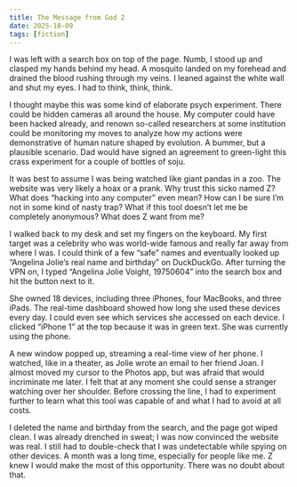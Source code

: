 ```yaml
---
title: The Message from God 2
date: 2025-10-09
tags: [fiction]
---
```


I was left with a search box on top of the page. Numb, I stood up and clasped my hands behind my head. A mosquito landed on my forehead and drained the blood rushing through my veins. I leaned against the white wall and shut my eyes. I had to think, think, think.

I thought maybe this was some kind of elaborate psych experiment. There could be hidden cameras all around the house. My computer could have been hacked already, and renown so-called researchers at some institution could be monitoring my moves to analyze how my actions were demonstrative of human nature shaped by evolution. A bummer, but a plausible scenario. Dad would have signed an agreement to green-light this crass experiment for a couple of bottles of soju.

It was best to assume I was being watched like giant pandas in a zoo. The website was very likely a hoax or a prank. Why trust this sicko named Z? What does “hacking into any computer” even mean? How can I be sure I’m not in some kind of nasty trap? What if this tool doesn’t let me be completely anonymous? What does Z want from me?

I walked back to my desk and set my fingers on the keyboard. My first target was a celebrity who was world-wide famous and really far away from where I was. I could think of a few “safe” names and eventually looked up “Angelina Jolie’s real name and birthday” on DuckDuckGo. After turning the VPN on, I typed “Angelina Jolie Voight, 19750604” into the search box and hit the button next to it.

She owned 18 devices, including three iPhones, four MacBooks, and three iPads. The real-time dashboard showed how long she used these devices every day. I could even see which services she accessed on each device. I clicked “iPhone 1” at the top because it was in green text. She was currently using the phone.

A new window popped up, streaming a real-time view of her phone. I watched, like in a theater, as Jolie wrote an email to her friend Joan. I almost moved my cursor to the Photos app, but was afraid that would incriminate me later. I felt that at any moment she could sense a stranger watching over her shoulder. Before crossing the line, I had to experiment further to learn what this tool was capable of and what I had to avoid at all costs. 

I deleted the name and birthday from the search, and the page got wiped clean. I was already drenched in sweat; I was now convinced the website was real. I still had to double-check that I was undetectable while spying on other devices. A month was a long time, especially for people like me. Z knew I would make the most of this opportunity. There was no doubt about that.